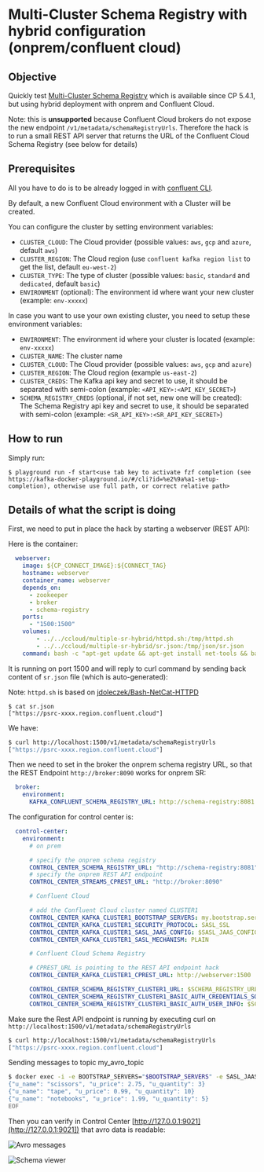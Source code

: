 # Multi-Cluster Schema Registry with hybrid configuration (onprem/confluent cloud)

## Objective

Quickly test [Multi-Cluster Schema Registry](https://docs.confluent.io/current/control-center/topics/schema.html#enabling-multi-cluster-sr) which is available since CP 5.4.1, but using hybrid deployment with onprem and Confluent Cloud.

Note: this is **unsupported** because Confluent Cloud brokers do not expose the new endpoint `/v1/metadata/schemaRegistryUrls`. Therefore the hack is to run a small REST API server that returns the URL of the Confluent Cloud Schema Registry (see below for details)

## Prerequisites

All you have to do is to be already logged in with [confluent CLI](https://docs.confluent.io/confluent-cli/current/overview.html#confluent-cli-overview).

By default, a new Confluent Cloud environment with a Cluster will be created.

You can configure the cluster by setting environment variables:

* `CLUSTER_CLOUD`: The Cloud provider (possible values: `aws`, `gcp` and `azure`, default `aws`)
* `CLUSTER_REGION`: The Cloud region (use `confluent kafka region list` to get the list, default `eu-west-2`)
* `CLUSTER_TYPE`: The type of cluster (possible values: `basic`, `standard` and `dedicated`, default `basic`)
* `ENVIRONMENT` (optional): The environment id where want your new cluster (example: `env-xxxxx`) 

In case you want to use your own existing cluster, you need to setup these environment variables:

* `ENVIRONMENT`: The environment id where your cluster is located (example: `env-xxxxx`) 
* `CLUSTER_NAME`: The cluster name
* `CLUSTER_CLOUD`: The Cloud provider (possible values: `aws`, `gcp` and `azure`)
* `CLUSTER_REGION`: The Cloud region (example `us-east-2`)
* `CLUSTER_CREDS`: The Kafka api key and secret to use, it should be separated with semi-colon (example: `<API_KEY>:<API_KEY_SECRET>`)
* `SCHEMA_REGISTRY_CREDS` (optional, if not set, new one will be created): The Schema Registry api key and secret to use, it should be separated with semi-colon (example: `<SR_API_KEY>:<SR_API_KEY_SECRET>`)

## How to run

Simply run:

```
$ playground run -f start<use tab key to activate fzf completion (see https://kafka-docker-playground.io/#/cli?id=%e2%9a%a1-setup-completion), otherwise use full path, or correct relative path>
```

## Details of what the script is doing

First, we need to put in place the hack by starting a webserver (REST API):

Here is the container:

```yml
  webserver:
    image: ${CP_CONNECT_IMAGE}:${CONNECT_TAG}
    hostname: webserver
    container_name: webserver
    depends_on:
      - zookeeper
      - broker
      - schema-registry
    ports:
      - "1500:1500"
    volumes:
        - ../../ccloud/multiple-sr-hybrid/httpd.sh:/tmp/httpd.sh
        - ../../ccloud/multiple-sr-hybrid/sr.json:/tmp/json/sr.json
    command: bash -c "apt-get update && apt-get install net-tools && bash /tmp/httpd.sh 1500 /tmp/json/ & sleep 5 && tail -F /dev/null"
```

It is running on port 1500 and will reply to curl command by sending back content of `sr.json` file (which is auto-generated):

Note: `httpd.sh` is based on [jdoleczek/Bash-NetCat-HTTPD](https://github.com/jdoleczek/Bash-NetCat-HTTPD)

```
$ cat sr.json
["https://psrc-xxxx.region.confluent.cloud"]
```

We have:

```bash
$ curl http://localhost:1500/v1/metadata/schemaRegistryUrls
["https://psrc-xxxx.region.confluent.cloud"]
```

Then we need to set in the broker the onprem schema registry URL, so that the REST Endpoint `http://broker:8090` works for onprem SR:

```yml
  broker:
    environment:
      KAFKA_CONFLUENT_SCHEMA_REGISTRY_URL: http://schema-registry:8081
```

The configuration for control center is:

```yml
  control-center:
    environment:
      # on prem

      # specify the onprem schema registry
      CONTROL_CENTER_SCHEMA_REGISTRY_URL: "http://schema-registry:8081"
      # specify the onprem REST API endpoint
      CONTROL_CENTER_STREAMS_CPREST_URL: "http://broker:8090"

      # Confluent Cloud

      # add the Confluent Cloud cluster named CLUSTER1
      CONTROL_CENTER_KAFKA_CLUSTER1_BOOTSTRAP_SERVERS: my.bootstrap.server.confluent.cloud:9092
      CONTROL_CENTER_KAFKA_CLUSTER1_SECURITY_PROTOCOL: SASL_SSL
      CONTROL_CENTER_KAFKA_CLUSTER1_SASL_JAAS_CONFIG: $SASL_JAAS_CONFIG
      CONTROL_CENTER_KAFKA_CLUSTER1_SASL_MECHANISM: PLAIN

      # Confluent Cloud Schema Registry

      # CPREST_URL is pointing to the REST API endpoint hack
      CONTROL_CENTER_KAFKA_CLUSTER1_CPREST_URL: http://webserver:1500

      CONTROL_CENTER_SCHEMA_REGISTRY_CLUSTER1_URL: $SCHEMA_REGISTRY_URL
      CONTROL_CENTER_SCHEMA_REGISTRY_CLUSTER1_BASIC_AUTH_CREDENTIALS_SOURCE: USER_INFO
      CONTROL_CENTER_SCHEMA_REGISTRY_CLUSTER1_BASIC_AUTH_USER_INFO: $SCHEMA_REGISTRY_BASIC_AUTH_USER_INFO
```

Make sure the Rest API endpoint is running by executing curl on `http://localhost:1500/v1/metadata/schemaRegistryUrls`

```bash
$ curl http://localhost:1500/v1/metadata/schemaRegistryUrls
["https://psrc-xxxx.region.confluent.cloud"]
```

Sending messages to topic my_avro_topic

```bash
$ docker exec -i -e BOOTSTRAP_SERVERS="$BOOTSTRAP_SERVERS" -e SASL_JAAS_CONFIG="$SASL_JAAS_CONFIG" -e SCHEMA_REGISTRY_BASIC_AUTH_USER_INFO="$SCHEMA_REGISTRY_BASIC_AUTH_USER_INFO" -e SCHEMA_REGISTRY_URL="$SCHEMA_REGISTRY_URL" connect kafka-avro-console-producer --broker-list $BOOTSTRAP_SERVERS --producer-property ssl.endpoint.identification.algorithm=https --producer-property sasl.mechanism=PLAIN --producer-property security.protocol=SASL_SSL --producer-property sasl.jaas.config="$SASL_JAAS_CONFIG" --property basic.auth.credentials.source=USER_INFO --property schema.registry.basic.auth.user.info="$SCHEMA_REGISTRY_BASIC_AUTH_USER_INFO" --property schema.registry.url=$SCHEMA_REGISTRY_URL --topic my_avro_topic --property value.schema='{"type":"record","name":"myrecord","fields":[{"name":"u_name","type":"string"},{"name":"u_price", "type": "float"}, {"name":"u_quantity", "type": "int"}]}' << EOF
{"u_name": "scissors", "u_price": 2.75, "u_quantity": 3}
{"u_name": "tape", "u_price": 0.99, "u_quantity": 10}
{"u_name": "notebooks", "u_price": 1.99, "u_quantity": 5}
EOF
```

Then you can verify in Control Center [http://127.0.0.1:9021](http://127.0.0.1:9021]) that avro data is readable:

![Avro messages](Screenshot1.png)

![Schema viewer](Screenshot2.png)